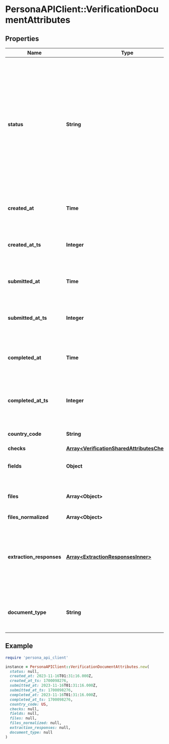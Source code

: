 # PersonaAPIClient::VerificationDocumentAttributes

## Properties

| Name | Type | Description | Notes |
| ---- | ---- | ----------- | ----- |
| **status** | **String** | The status of the verification  Possible values: - initiated - submitted - passed - failed - requires_retry - canceled - confirmed  Do not assume this is a static enumeration; Persona may add new values in the future without a versioned update. | [optional] |
| **created_at** | **Time** | The time the verification was created in ISO 8601 format | [optional] |
| **created_at_ts** | **Integer** | The time the verification was created in Unix timestamp format | [optional] |
| **submitted_at** | **Time** | The time the verification was submitted in ISO 8601 format | [optional] |
| **submitted_at_ts** | **Integer** | The time the verification was submitted in Unix timestamp format | [optional] |
| **completed_at** | **Time** | The time the verification was completed in ISO 8601 format | [optional] |
| **completed_at_ts** | **Integer** | The time the verification was completed in Unix timestamp format | [optional] |
| **country_code** | **String** | ISO 3166-1 alpha 2 country code. | [optional] |
| **checks** | [**Array&lt;VerificationSharedAttributesChecksInner&gt;**](VerificationSharedAttributesChecksInner.md) |  | [optional] |
| **fields** | **Object** | JSON key-value pairs of field name to field value. | [optional] |
| **files** | **Array&lt;Object&gt;** | The files uploaded to the associated document for processing. | [optional] |
| **files_normalized** | **Array&lt;Object&gt;** |  | [optional] |
| **extraction_responses** | [**Array&lt;ExtractionResponsesInner&gt;**](ExtractionResponsesInner.md) | A list of extractions resulting from processing the uploaded documents corresponding to the document&#39;s extraction configuration. | [optional] |
| **document_type** | **String** | Document classification assignment based on document content. | [optional] |

## Example

```ruby
require 'persona_api_client'

instance = PersonaAPIClient::VerificationDocumentAttributes.new(
  status: null,
  created_at: 2023-11-16T01:31:16.000Z,
  created_at_ts: 1700098276,
  submitted_at: 2023-11-16T01:31:16.000Z,
  submitted_at_ts: 1700098276,
  completed_at: 2023-11-16T01:31:16.000Z,
  completed_at_ts: 1700098276,
  country_code: US,
  checks: null,
  fields: null,
  files: null,
  files_normalized: null,
  extraction_responses: null,
  document_type: null
)
```

